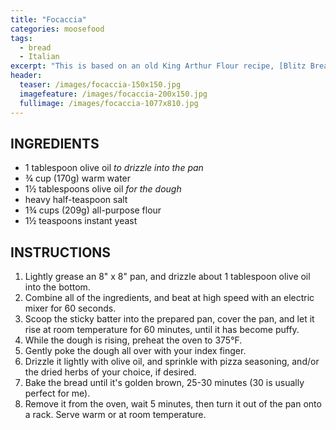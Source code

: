 ```yaml
---
title: "Focaccia"
categories: moosefood
tags: 
  - bread
  - Italian
excerpt: "This is based on an old King Arthur Flour recipe, [Blitz Bread: No-Fuss Focaccia](https://www.kingarthurbaking.com/recipes/blitz-bread-no-fuss-focaccia-recipe) that my mother used to make all the time. I've cut the recipe in half so it fits an 8x8-inch pan. This is very tasty, so easy to make, and always comes out perfectly. It's also very versatile: add any herbs for toppings, or even add them (or something like cheese powder) in with the dry ingredients."
header:
  teaser: /images/focaccia-150x150.jpg
  imagefeature: /images/focaccia-200x150.jpg
  fullimage: /images/focaccia-1077x810.jpg
---
```


## INGREDIENTS
* 1 tablespoon olive oil *to drizzle into the pan*
* ¾ cup (170g) warm water
* 1½ tablespoons olive oil *for the dough*
* heavy half-teaspoon salt
* 1¾ cups (209g) all-purpose flour
* 1½ teaspoons instant yeast

## INSTRUCTIONS
1. Lightly grease an 8" x 8" pan, and drizzle about 1 tablespoon olive oil into the bottom.
2. Combine all of the ingredients, and beat at high speed with an electric mixer for 60 seconds.
3. Scoop the sticky batter into the prepared pan, cover the pan, and let it rise at room temperature for 60 minutes, until it has become puffy.
4. While the dough is rising, preheat the oven to 375°F.
5. Gently poke the dough all over with your index finger.
6. Drizzle it lightly with olive oil, and sprinkle with pizza seasoning, and/or the dried herbs of your choice, if desired.
7. Bake the bread until it's golden brown, 25-30 minutes (30 is usually perfect for me).
8. Remove it from the oven, wait 5 minutes, then turn it out of the pan onto a rack. Serve warm or at room temperature.
